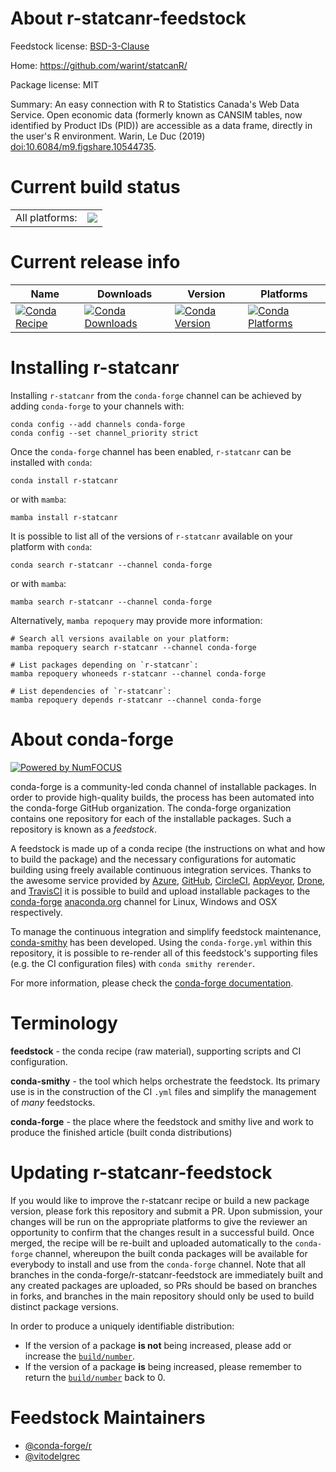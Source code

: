About r-statcanr-feedstock
==========================

Feedstock license: [BSD-3-Clause](https://github.com/conda-forge/r-statcanr-feedstock/blob/main/LICENSE.txt)

Home: https://github.com/warint/statcanR/

Package license: MIT

Summary: An easy connection with R to Statistics Canada's Web Data Service. Open economic data (formerly known as CANSIM tables, now identified by Product IDs (PID)) are accessible as a data frame, directly in the user's R environment. Warin, Le Duc (2019) <doi:10.6084/m9.figshare.10544735>.

Current build status
====================


<table><tr><td>All platforms:</td>
    <td>
      <a href="https://dev.azure.com/conda-forge/feedstock-builds/_build/latest?definitionId=22799&branchName=main">
        <img src="https://dev.azure.com/conda-forge/feedstock-builds/_apis/build/status/r-statcanr-feedstock?branchName=main">
      </a>
    </td>
  </tr>
</table>

Current release info
====================

| Name | Downloads | Version | Platforms |
| --- | --- | --- | --- |
| [![Conda Recipe](https://img.shields.io/badge/recipe-r--statcanr-green.svg)](https://anaconda.org/conda-forge/r-statcanr) | [![Conda Downloads](https://img.shields.io/conda/dn/conda-forge/r-statcanr.svg)](https://anaconda.org/conda-forge/r-statcanr) | [![Conda Version](https://img.shields.io/conda/vn/conda-forge/r-statcanr.svg)](https://anaconda.org/conda-forge/r-statcanr) | [![Conda Platforms](https://img.shields.io/conda/pn/conda-forge/r-statcanr.svg)](https://anaconda.org/conda-forge/r-statcanr) |

Installing r-statcanr
=====================

Installing `r-statcanr` from the `conda-forge` channel can be achieved by adding `conda-forge` to your channels with:

```
conda config --add channels conda-forge
conda config --set channel_priority strict
```

Once the `conda-forge` channel has been enabled, `r-statcanr` can be installed with `conda`:

```
conda install r-statcanr
```

or with `mamba`:

```
mamba install r-statcanr
```

It is possible to list all of the versions of `r-statcanr` available on your platform with `conda`:

```
conda search r-statcanr --channel conda-forge
```

or with `mamba`:

```
mamba search r-statcanr --channel conda-forge
```

Alternatively, `mamba repoquery` may provide more information:

```
# Search all versions available on your platform:
mamba repoquery search r-statcanr --channel conda-forge

# List packages depending on `r-statcanr`:
mamba repoquery whoneeds r-statcanr --channel conda-forge

# List dependencies of `r-statcanr`:
mamba repoquery depends r-statcanr --channel conda-forge
```


About conda-forge
=================

[![Powered by
NumFOCUS](https://img.shields.io/badge/powered%20by-NumFOCUS-orange.svg?style=flat&colorA=E1523D&colorB=007D8A)](https://numfocus.org)

conda-forge is a community-led conda channel of installable packages.
In order to provide high-quality builds, the process has been automated into the
conda-forge GitHub organization. The conda-forge organization contains one repository
for each of the installable packages. Such a repository is known as a *feedstock*.

A feedstock is made up of a conda recipe (the instructions on what and how to build
the package) and the necessary configurations for automatic building using freely
available continuous integration services. Thanks to the awesome service provided by
[Azure](https://azure.microsoft.com/en-us/services/devops/), [GitHub](https://github.com/),
[CircleCI](https://circleci.com/), [AppVeyor](https://www.appveyor.com/),
[Drone](https://cloud.drone.io/welcome), and [TravisCI](https://travis-ci.com/)
it is possible to build and upload installable packages to the
[conda-forge](https://anaconda.org/conda-forge) [anaconda.org](https://anaconda.org/)
channel for Linux, Windows and OSX respectively.

To manage the continuous integration and simplify feedstock maintenance,
[conda-smithy](https://github.com/conda-forge/conda-smithy) has been developed.
Using the ``conda-forge.yml`` within this repository, it is possible to re-render all of
this feedstock's supporting files (e.g. the CI configuration files) with ``conda smithy rerender``.

For more information, please check the [conda-forge documentation](https://conda-forge.org/docs/).

Terminology
===========

**feedstock** - the conda recipe (raw material), supporting scripts and CI configuration.

**conda-smithy** - the tool which helps orchestrate the feedstock.
                   Its primary use is in the construction of the CI ``.yml`` files
                   and simplify the management of *many* feedstocks.

**conda-forge** - the place where the feedstock and smithy live and work to
                  produce the finished article (built conda distributions)


Updating r-statcanr-feedstock
=============================

If you would like to improve the r-statcanr recipe or build a new
package version, please fork this repository and submit a PR. Upon submission,
your changes will be run on the appropriate platforms to give the reviewer an
opportunity to confirm that the changes result in a successful build. Once
merged, the recipe will be re-built and uploaded automatically to the
`conda-forge` channel, whereupon the built conda packages will be available for
everybody to install and use from the `conda-forge` channel.
Note that all branches in the conda-forge/r-statcanr-feedstock are
immediately built and any created packages are uploaded, so PRs should be based
on branches in forks, and branches in the main repository should only be used to
build distinct package versions.

In order to produce a uniquely identifiable distribution:
 * If the version of a package **is not** being increased, please add or increase
   the [``build/number``](https://docs.conda.io/projects/conda-build/en/latest/resources/define-metadata.html#build-number-and-string).
 * If the version of a package **is** being increased, please remember to return
   the [``build/number``](https://docs.conda.io/projects/conda-build/en/latest/resources/define-metadata.html#build-number-and-string)
   back to 0.

Feedstock Maintainers
=====================

* [@conda-forge/r](https://github.com/orgs/conda-forge/teams/r/)
* [@vitodelgrec](https://github.com/vitodelgrec/)

